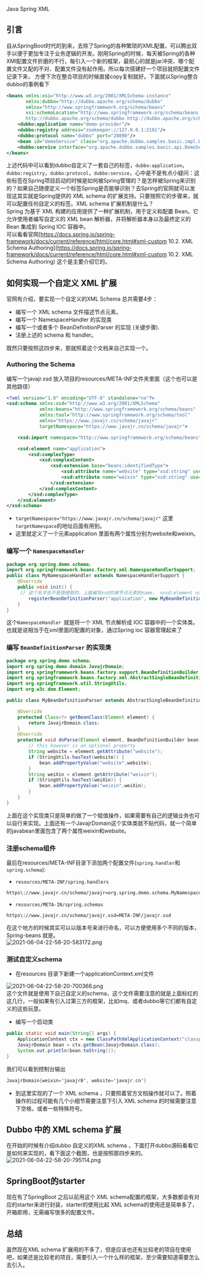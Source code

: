 Java Spring XML
<a name="dnoBo"></a>
## 引言
自从SpringBoot时代的到来，去除了Spring的各种繁琐的XML配置，可以腾出双手以便于更加专注于业务逻辑的开发。刚用Spring的时候，每天被Spring的各种XMl配置文件折磨的不行，每引入一个新的框架，最担心的就是jar冲突、哪个配置文件又配的不对、配置文件没有起作用。所以每次搭建好一个项目就把配置文件记录下来， 方便下次在整合项目的时候直接copy复制就好。下面就以Spring整合dubbo的事例看下
```xml
<beans xmlns:xsi="http://www.w3.org/2001/XMLSchema-instance"
       xmlns:dubbo="http://dubbo.apache.org/schema/dubbo"
       xmlns="http://www.springframework.org/schema/beans"
       xsi:schemaLocation="http://www.springframework.org/schema/beans http://www.springframework.org/schema/beans/spring-beans.xsd
       http://dubbo.apache.org/schema/dubbo http://dubbo.apache.org/schema/dubbo/dubbo.xsd">
    <dubbo:application name="demo-provider"/>
    <dubbo:registry address="zookeeper://127.0.0.1:2181"/>
    <dubbo:protocol name="dubbo" port="20890"/>
    <bean id="demoService" class="org.apache.dubbo.samples.basic.impl.DemoServiceImpl"/>
    <dubbo:service interface="org.apache.dubbo.samples.basic.api.DemoService" ref="demoService"/>
</beans>
```
上述代码中可以看到dubbo自定义了一套自己的标签，`dubbo:application`，`dubbo:registry`，`dubbo:protocol`，`dubbo:service`，心中是不是有点小疑问：这些标签在Spring项目启动的时候是如何被Spring管理的？是怎样被Spring来识别的？如果自己随便定义一个标签Spring是否能够识别？去Spring的官网就可以发现这其实就是Spring提供的 XML schema 的扩展支持。只要按照它的步骤来，就可以配置任何自定义的标签。XML schema 扩展机制是什么？<br />Spring 为基于 XML 构建的应用提供了一种扩展机制，用于定义和配置 Bean。它允许使用者编写自定义的 XML bean 解析器，并将解析器本身以及最终定义的 Bean 集成到 Spring IOC 容器中。<br />可以看看官网[https://docs.spring.io/spring-framework/docs/current/reference/html/core.html#xml-custom 10.2. XML Schema Authoring](https://docs.spring.io/spring-framework/docs/current/reference/html/core.html#xml-custom 10.2. XML Schema Authoring) 这个是主要介绍它的。
<a name="UKu77"></a>
## 如何实现一个自定义 XML 扩展
官网有介绍，要实现一个自定义的XML Schema 总共需要4步：

- 编写一个 XML schema 文件描述节点元素。
- 编写一个 NamespaceHandler 的实现类
- 编写一个或者多个 BeanDefinitionParser 的实现 (关键步骤).
- 注册上述的 schema 和 handler。

既然只要按照这四步来，那就照着这个文档来自己实现一个。
<a name="bkYD8"></a>
### Authoring the Schema
编写一个javajr.xsd 放入项目的resources/META-INF文件夹里面（这个也可以是其他路径）
```xml
<?xml version="1.0" encoding="UTF-8" standalone="no"?>
<xsd:schema xmlns:xsd="http://www.w3.org/2001/XMLSchema"
            xmlns:beans="http://www.springframework.org/schema/beans"
            xmlns:tool="http://www.springframework.org/schema/tool"
            xmlns="https://www.javajr.cn/schema/javajr"
            targetNamespace="https://www.javajr.cn/schema/javajr">

    <xsd:import namespace="http://www.springframework.org/schema/beans"/>

    <xsd:element name="application">
        <xsd:complexType>
            <xsd:complexContent>
                <xsd:extension base="beans:identifiedType">
                    <xsd:attribute name="website" type="xsd:string" use="required"/>
                    <xsd:attribute name="weixin" type="xsd:string" use="required"/>
                </xsd:extension>
            </xsd:complexContent>
        </xsd:complexType>
    </xsd:element>
</xsd:schema>
```

- `targetNamespace="https://www.javajr.cn/schema/javajr"` 这里`targetNamespace`的地址后面有用到。
- 这里就定义了一个元素application 里面有两个属性分别为website和weixin。
<a name="G8EUr"></a>
### 编写一个 `NamespaceHandler`
```java
package org.spring.demo.schema;
import org.springframework.beans.factory.xml.NamespaceHandlerSupport;
public class MyNamespaceHandler extends NamespaceHandlerSupport {
    @Override
    public void init() {
     // 这个名字也不是随便取的，上面编写xsd的根节点元素的name， <xsd:element name="application">
        registerBeanDefinitionParser("application", new MyBeanDefinitionParser());
    }
}
```
这个`NamespaceHandler `就是将一个 XML 节点解析成 IOC 容器中的一个实体类。也就是说相当于在xml里面的配置的对象，通过Spring ioc 容器管理起来了
<a name="gpFxx"></a>
### 编写 `BeanDefinitionParser` 的实现类
```java
package org.spring.demo.schema;
import org.spring.demo.domain.JavajrDomain;
import org.springframework.beans.factory.support.BeanDefinitionBuilder;
import org.springframework.beans.factory.xml.AbstractSingleBeanDefinitionParser;
import org.springframework.util.StringUtils;
import org.w3c.dom.Element;

public class MyBeanDefinitionParser extends AbstractSingleBeanDefinitionParser {

    @Override
    protected Class<?> getBeanClass(Element element) {
        return JavajrDomain.class;
    }
    @Override
    protected void doParse(Element element, BeanDefinitionBuilder bean) {
        // this however is an optional property
        String website = element.getAttribute("website");
        if (StringUtils.hasText(website)) {
            bean.addPropertyValue("website",website);
        }
        String weiXin = element.getAttribute("weixin");
        if (StringUtils.hasText(weiXin)) {
            bean.addPropertyValue("weixin",weiXin);
        }
    }
}
```
上面在这个实现类只是简单的做了一个赋值操作，如果需要有自己的逻辑业务也可以自行来实现。上面还有一个JavajrDomain这个实体类就不贴代码，就一个简单的javabean里面包含了两个属性weixin和website。
<a name="DB4Oe"></a>
### 注册schema组件
最后在resources/META-INF目录下添加两个配置文件(`spring.handler`和`spring.schema`):

- `resources/META-INF/spring.handlers`
```
https\://www.javajr.cn/schema/javajr=org.spring.demo.schema.MyNamespaceHandler
```

- `resources/META-IN/spring.schemas`
```
https\://www.javajr.cn/schema/javajr.xsd=META-INF/javajr.xsd
```
在这个地方的时候其实可以以版本号来进行命名，可以方便使用多个不同的版本，Spring-beans 就是。<br />![2021-06-04-22-58-20-583172.png](https://cdn.nlark.com/yuque/0/2021/png/396745/1622819358418-3ceab70f-b2af-4345-bd71-112c49565968.png#averageHue=%237b8887&clientId=u00325c02-75b1-4&from=ui&id=u651c3805&originHeight=808&originWidth=1080&originalType=binary&ratio=1&rotation=0&showTitle=false&size=357627&status=done&style=shadow&taskId=ufe28e7a4-277c-4dac-b7ee-6df47629d8f&title=)
<a name="YikU1"></a>
### 测试自定义schema

- 在resources 目录下新建一个applicationContext.xml文件

![2021-06-04-22-58-20-700366.png](https://cdn.nlark.com/yuque/0/2021/png/396745/1622819371864-f8fe5aba-33ce-4243-a611-1f274af13170.png#averageHue=%236d8e75&clientId=u00325c02-75b1-4&from=ui&id=ufb03dbb5&originHeight=549&originWidth=1080&originalType=binary&ratio=1&rotation=0&showTitle=false&size=137962&status=done&style=shadow&taskId=u437b0e72-e0fc-4390-a245-fc0bde48b66&title=)<br />这个文件就是使用下自己自定义的schema，这个文件需要注意的就是上面标红的这几行，一般如果有引入过第三方的框架，比如mq、或者dubbo等它们都有自定义的这些玩意。

- 编写一个启动类
```java
public static void main(String[] args) {
    ApplicationContext ctx = new ClassPathXmlApplicationContext("classpath:applicationContext.xml");
    JavajrDomain bean = ctx.getBean(JavajrDomain.class);
    System.out.println(bean.toString());
}

```
我们可以看到控制台输出
```java
JavajrDomain{weixin='javajr8', website='javajr.cn'}
```

- 到这里实现的了一个 XML schema ，只要照着官方文档操作就可以了。照着操作的过程可能有几个小细节需要注意下引入 XML schema 的时候需要注意下空格，或者一些特殊符号。
<a name="TZTKv"></a>
## Dubbo 中的 XML schema 扩展
在开始的时候有介绍dubbo 自定义的XML schema ，下面打开dubbo源码看看它是如何来实现的，看下面这个截图，也是按照那四步来的。<br />![2021-06-04-22-58-20-795114.png](https://cdn.nlark.com/yuque/0/2021/png/396745/1622819391083-05da5afb-9111-4227-919a-b46e603ffef7.png#averageHue=%23504c41&clientId=u00325c02-75b1-4&from=ui&id=u4e998bbc&originHeight=790&originWidth=735&originalType=binary&ratio=1&rotation=0&showTitle=false&size=61591&status=done&style=shadow&taskId=u1c650199-d0f7-4aee-baf0-c3dd4e1e803&title=)
<a name="nJvlx"></a>
## SpringBoot的starter
现在有了SpringBoot 之后以前用这个 XML schema配置的框架，大多数都会有对应的starter来进行封装，starter的使用比起 XML schema的使用还是简单多了，开箱即用，无需编写很多的配置文件。
<a name="BTFSK"></a>
## 总结
虽然现在XML schema 扩展用的不多了，但是应该也还有比较老的项目在使用吧，如果还是比较老的项目，需要引入一个什么样的框架，至少需要知道需要怎么去引入。
